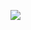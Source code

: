 ![](https://raw.githubusercontent.com/sibertime/sibertime-vulnerable-web-application/master/img/readme/logo.png)
